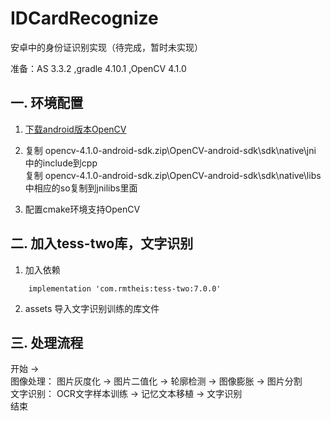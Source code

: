# IDCardRecognize

安卓中的身份证识别实现（待完成，暂时未实现）

准备：AS 3.3.2 ,gradle 4.10.1 ,OpenCV 4.1.0

## 一.	环境配置

1.	[下载android版本OpenCV](https://sourceforge.net/projects/opencvlibrary/files/4.1.0/opencv-4.1.0-android-sdk.zip/download)

2.	复制 opencv-4.1.0-android-sdk.zip\OpenCV-android-sdk\sdk\native\jni 中的include到cpp<br>
	复制 opencv-4.1.0-android-sdk.zip\OpenCV-android-sdk\sdk\native\libs 中相应的so复制到jnilibs里面
	
3.	配置cmake环境支持OpenCV

## 二.	加入tess-two库，文字识别

1.	加入依赖
```
    implementation 'com.rmtheis:tess-two:7.0.0'
```
2.	assets 导入文字识别训练的库文件

## 三.	处理流程

开始 -><br>
	图像处理：	图片灰度化 -> 图片二值化 -> 轮廓检测 -> 图像膨胀 -> 图片分割 <br>
	文字识别：	OCR文字样本训练 -> 记忆文本移植 -> 文字识别 <br>
结束